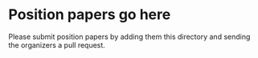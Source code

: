 # Position papers go here

Please submit position papers by adding them this directory and sending the organizers a pull request.
